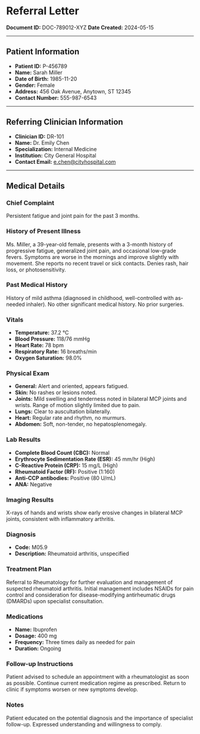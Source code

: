 # Referral Letter

**Document ID:** DOC-789012-XYZ
**Date Created:** 2024-05-15

---

## Patient Information

*   **Patient ID:** P-456789
*   **Name:** Sarah Miller
*   **Date of Birth:** 1985-11-20
*   **Gender:** Female
*   **Address:** 456 Oak Avenue, Anytown, ST 12345
*   **Contact Number:** 555-987-6543

---

## Referring Clinician Information

*   **Clinician ID:** DR-101
*   **Name:** Dr. Emily Chen
*   **Specialization:** Internal Medicine
*   **Institution:** City General Hospital
*   **Contact Email:** e.chen@cityhospital.com

---

## Medical Details

### Chief Complaint
Persistent fatigue and joint pain for the past 3 months.

### History of Present Illness
Ms. Miller, a 39-year-old female, presents with a 3-month history of progressive fatigue, generalized joint pain, and occasional low-grade fevers. Symptoms are worse in the mornings and improve slightly with movement. She reports no recent travel or sick contacts. Denies rash, hair loss, or photosensitivity.

### Past Medical History
History of mild asthma (diagnosed in childhood, well-controlled with as-needed inhaler). No other significant medical history. No prior surgeries.

### Vitals
*   **Temperature:** 37.2 °C
*   **Blood Pressure:** 118/76 mmHg
*   **Heart Rate:** 78 bpm
*   **Respiratory Rate:** 16 breaths/min
*   **Oxygen Saturation:** 98.0%

### Physical Exam
*   **General:** Alert and oriented, appears fatigued.
*   **Skin:** No rashes or lesions noted.
*   **Joints:** Mild swelling and tenderness noted in bilateral MCP joints and wrists. Range of motion slightly limited due to pain.
*   **Lungs:** Clear to auscultation bilaterally.
*   **Heart:** Regular rate and rhythm, no murmurs.
*   **Abdomen:** Soft, non-tender, no hepatosplenomegaly.

### Lab Results
*   **Complete Blood Count (CBC):** Normal
*   **Erythrocyte Sedimentation Rate (ESR):** 45 mm/hr (High)
*   **C-Reactive Protein (CRP):** 15 mg/L (High)
*   **Rheumatoid Factor (RF):** Positive (1:160)
*   **Anti-CCP antibodies:** Positive (80 U/mL)
*   **ANA:** Negative

### Imaging Results
X-rays of hands and wrists show early erosive changes in bilateral MCP joints, consistent with inflammatory arthritis.

### Diagnosis
*   **Code:** M05.9
*   **Description:** Rheumatoid arthritis, unspecified

### Treatment Plan
Referral to Rheumatology for further evaluation and management of suspected rheumatoid arthritis. Initial management includes NSAIDs for pain control and consideration for disease-modifying antirheumatic drugs (DMARDs) upon specialist consultation.

### Medications
*   **Name:** Ibuprofen
*   **Dosage:** 400 mg
*   **Frequency:** Three times daily as needed for pain
*   **Duration:** Ongoing

### Follow-up Instructions
Patient advised to schedule an appointment with a rheumatologist as soon as possible. Continue current medication regime as prescribed. Return to clinic if symptoms worsen or new symptoms develop.

### Notes
Patient educated on the potential diagnosis and the importance of specialist follow-up. Expressed understanding and willingness to comply.